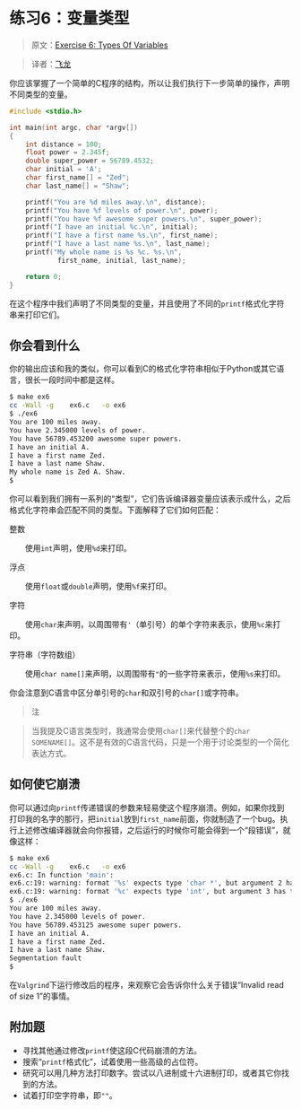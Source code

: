 # 练习6：变量类型

> 原文：[Exercise 6: Types Of Variables](http://c.learncodethehardway.org/book/ex6.html)

> 译者：[飞龙](https://github.com/wizardforcel)

你应该掌握了一个简单的C程序的结构，所以让我们执行下一步简单的操作，声明不同类型的变量。

```c
#include <stdio.h>

int main(int argc, char *argv[])
{
    int distance = 100;
    float power = 2.345f;
    double super_power = 56789.4532;
    char initial = 'A';
    char first_name[] = "Zed";
    char last_name[] = "Shaw";

    printf("You are %d miles away.\n", distance);
    printf("You have %f levels of power.\n", power);
    printf("You have %f awesome super powers.\n", super_power);
    printf("I have an initial %c.\n", initial);
    printf("I have a first name %s.\n", first_name);
    printf("I have a last name %s.\n", last_name);
    printf("My whole name is %s %c. %s.\n",
            first_name, initial, last_name);

    return 0;
}
```

在这个程序中我们声明了不同类型的变量，并且使用了不同的`printf`格式化字符串来打印它们。

## 你会看到什么

你的输出应该和我的类似，你可以看到C的格式化字符串相似于Python或其它语言，很长一段时间中都是这样。

```sh
$ make ex6
cc -Wall -g    ex6.c   -o ex6
$ ./ex6
You are 100 miles away.
You have 2.345000 levels of power.
You have 56789.453200 awesome super powers.
I have an initial A.
I have a first name Zed.
I have a last name Shaw.
My whole name is Zed A. Shaw.
$
```

你可以看到我们拥有一系列的“类型”，它们告诉编译器变量应该表示成什么，之后格式化字符串会匹配不同的类型。下面解释了它们如何匹配：

整数

　　使用`int`声明，使用`%d`来打印。

浮点

　　使用`float`或`double`声明，使用`%f`来打印。

字符

　　使用`char`来声明，以周围带有`'`（单引号）的单个字符来表示，使用`%c`来打印。

字符串（字符数组）

　　使用`char name[]`来声明，以周围带有`"`的一些字符来表示，使用`%s`来打印。

你会注意到C语言中区分单引号的`char`和双引号的`char[]`或字符串。

> 注

> 当我提及C语言类型时，我通常会使用`char[]`来代替整个的`char SOMENAME[]`。这不是有效的C语言代码，只是一个用于讨论类型的一个简化表达方式。

## 如何使它崩溃

你可以通过向`printf`传递错误的参数来轻易使这个程序崩溃。例如，如果你找到打印我的名字的那行，把`initial`放到`first_name`前面，你就制造了一个bug。执行上述修改编译器就会向你报错，之后运行的时候你可能会得到一个“段错误”，就像这样：

```sh
$ make ex6
cc -Wall -g    ex6.c   -o ex6
ex6.c: In function 'main':
ex6.c:19: warning: format '%s' expects type 'char *', but argument 2 has type 'int'
ex6.c:19: warning: format '%c' expects type 'int', but argument 3 has type 'char *'
$ ./ex6
You are 100 miles away.
You have 2.345000 levels of power.
You have 56789.453125 awesome super powers.
I have an initial A.
I have a first name Zed.
I have a last name Shaw.
Segmentation fault
$
```

在`Valgrind`下运行修改后的程序，来观察它会告诉你什么关于错误“Invalid read of size 1”的事情。

## 附加题

+ 寻找其他通过修改`printf`使这段C代码崩溃的方法。
+ 搜索“`printf`格式化”，试着使用一些高级的占位符。
+ 研究可以用几种方法打印数字。尝试以八进制或十六进制打印，或者其它你找到的方法。
+ 试着打印空字符串，即`""`。
